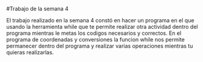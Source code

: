 #Trabajo de la semana 4

El trabajo realizado en la semana 4 constó en hacer un programa en el que usando la herramienta while que te permite realizar otra actividad dentro del programa mientras le metas los codigos necesarios y correctos. En el programa de coordenadas y conversiones la funcion while nos permite permanecer dentro del programa y realizar varias operaciones mientras tu quieras realizarlas.
